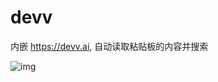 # devv

内嵌 https://devv.ai, 自动读取粘贴板的内容并搜索

![img](https://github.com/fzdwx/launcher-devv/assets/65269574/54c95bc3-01b0-4e25-8f5c-eccfdf92c054)

